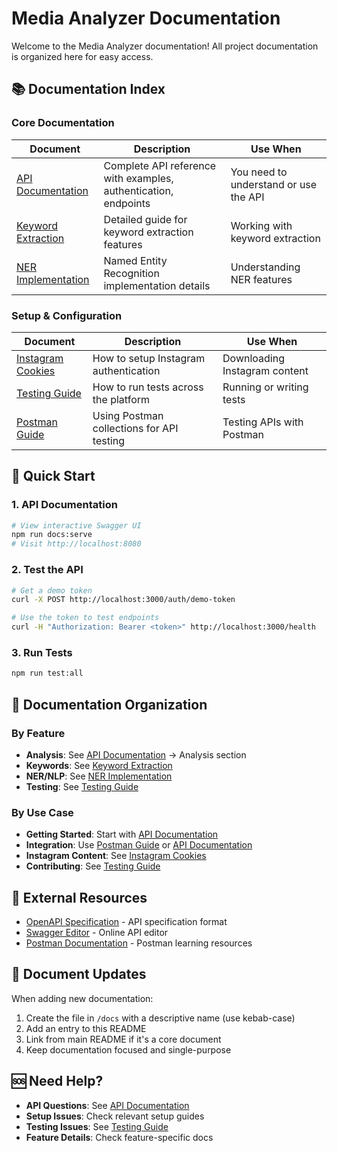 # Media Analyzer Documentation

Welcome to the Media Analyzer documentation! All project documentation is organized here for easy access.

## 📚 Documentation Index

### Core Documentation

| Document | Description | Use When |
|----------|-------------|----------|
| [API Documentation](api-documentation.md) | Complete API reference with examples, authentication, endpoints | You need to understand or use the API |
| [Keyword Extraction](keyword-extraction.md) | Detailed guide for keyword extraction features | Working with keyword extraction |
| [NER Implementation](ner-implementation.md) | Named Entity Recognition implementation details | Understanding NER features |

### Setup & Configuration

| Document | Description | Use When |
|----------|-------------|----------|
| [Instagram Cookies](instagram-cookies.md) | How to setup Instagram authentication | Downloading Instagram content |
| [Testing Guide](testing.md) | How to run tests across the platform | Running or writing tests |
| [Postman Guide](postman-guide.md) | Using Postman collections for API testing | Testing APIs with Postman |

## 🚀 Quick Start

### 1. API Documentation
```bash
# View interactive Swagger UI
npm run docs:serve
# Visit http://localhost:8080
```

### 2. Test the API
```bash
# Get a demo token
curl -X POST http://localhost:3000/auth/demo-token

# Use the token to test endpoints
curl -H "Authorization: Bearer <token>" http://localhost:3000/health
```

### 3. Run Tests
```bash
npm run test:all
```

## 📖 Documentation Organization

### By Feature
- **Analysis**: See [API Documentation](api-documentation.md) → Analysis section
- **Keywords**: See [Keyword Extraction](keyword-extraction.md)
- **NER/NLP**: See [NER Implementation](ner-implementation.md)
- **Testing**: See [Testing Guide](testing.md)

### By Use Case
- **Getting Started**: Start with [API Documentation](api-documentation.md)
- **Integration**: Use [Postman Guide](postman-guide.md) or [API Documentation](api-documentation.md)
- **Instagram Content**: See [Instagram Cookies](instagram-cookies.md)
- **Contributing**: See [Testing Guide](testing.md)

## 🔗 External Resources

- [OpenAPI Specification](https://swagger.io/specification/) - API specification format
- [Swagger Editor](https://editor.swagger.io/) - Online API editor
- [Postman Documentation](https://learning.postman.com/docs/) - Postman learning resources

## 📝 Document Updates

When adding new documentation:

1. Create the file in `/docs` with a descriptive name (use kebab-case)
2. Add an entry to this README
3. Link from main README if it's a core document
4. Keep documentation focused and single-purpose

## 🆘 Need Help?

- **API Questions**: See [API Documentation](api-documentation.md)
- **Setup Issues**: Check relevant setup guides
- **Testing Issues**: See [Testing Guide](testing.md)
- **Feature Details**: Check feature-specific docs

